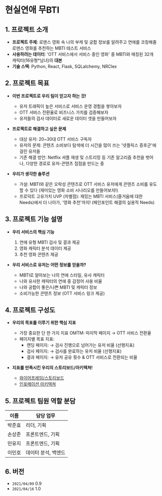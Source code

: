 # 현실연애 무BTI

## 1. 프로젝트 소개
- **프로젝트 주제**:
   로맨스 영화 속 나의 부캐 및 궁합 정보를 알려주고
   연애를 코칭해줄 로맨스 영화를 추천하는 MBTI 테스트 서비스
- **사용하려는 데이터**: 'OTT 서비스에서 서비스 중인 영화' 중 MBTI와 매칭된 32개 캐릭터(16유형*남녀)의 **대본**
- **기술 스택**: Python, React, Flask, SQLalchemy, NRClex  



## 2. 프로젝트 목표
- **이번 프로젝트로 우리 팀이 얻고자 하는 것!**
    - 유저 트래픽이 높은 서비스로 서비스 운영 경험을 쌓아보자
    - OTT 서비스 전환율로 비즈니스 가치를 검증해보자
    - 유저들의 검사 데이터로 새로운 데이터 셋을 만들어보자  



- **프로젝트로 해결하고 싶은 문제**
    - 대상 유저: 20~30대 OTT 서비스 구독자
    - 유저의 문제: 콘텐츠 소비보다 탐색에 더 시간을 많이 쓰는 '넷플릭스 증후군'에 걸린 유저들
    - 기존 해결 방안: Netflix 셔플 재생 및 스트리밍 등 기존 알고리즘 추천을 벗어나, 다양한 경로로 유저-콘텐츠 접점을 만드는 중  



- **우리가 생각한 솔루션**
    - 가설:
        MBTI와 같은 오락성 콘텐츠로 OTT 서비스 유저에게 콘텐츠 소비를 유도할 수 있다
        (재미있는 영화 소비 시나리오를 만들어보자!)
    - 프로덕트 고유가치 UVP (차별점):
        재밌는 MBTI 서비스(즐거움에 대한 Needs)에서 더 나아가, '영화 추천'까지! (페인포인트 해결의 실용적 Needs)



## 3. 프로젝트 기능 설명

- **우리 서비스의 핵심 기능**
    1. 연애 유형 MBTI 검사 및 결과 제공
    1. 영화 캐릭터 분석 데이터 제공
    1. 추천 영화 콘텐츠 제공  



- **우리 서비스로 유저는 어떤 정보를 얻을까?**
    - MBTI로 알아보는 나의 연애 스타일, 유사 캐릭터
    - 나와 유사한 캐릭터의 연애 중 감정어 사용 비율
    - 나와 궁합이 좋은/나쁜 MBTI 및 캐릭터 정보
    - 소비가능한 콘텐츠 정보 (OTT 서비스 링크 제공)  



## 4. 프로젝트 구성도

- **우리의 목표를 이루기 위한 핵심 지표**
    - 가장 중요한 단 한 가지 지표 OMTM: 마지막 페이지 → OTT 서비스 전환율
    - 페이지별 목표 지표:
        - 랜딩 페이지: → 검사 진행으로 넘어가는 유저 비율 (선행지표)
        - 검사 페이지: → 검사를 완료하는 유저 비율 (선행지표)
        - 결과 페이지: → 유저 공유 횟수 & OTT 서비스로 전환되는 비율  



- **지표를 만족시킨 우리의 스토리보드/아키텍쳐!**
    - [와이어프레임/스토리보드](https://kdt-gitlab.elice.io/001-part3-moviecharacter/team3/project-DNB/-/wikis/%5B%EA%B8%B0%ED%9A%8D%5D-%EC%84%9C%EB%B9%84%EC%8A%A4-%ED%94%84%EB%A1%9C%ED%86%A0%ED%83%80%EC%9E%85-(%EC%A0%95%EB%B3%B4-%EB%B0%8F-%EA%B8%B0%EB%8A%A5-%ED%8F%AC%ED%95%A8))
    - [인포메이션 아키텍쳐](https://kdt-gitlab.elice.io/001-part3-moviecharacter/team3/project-DNB/-/wikis/%5B%EA%B8%B0%ED%9A%8D%5D-Information-Architecture)  

    
 
## 5. 프로젝트 팀원 역할 분담

| 이름 | 담당 업무 |
| ------ | ------ |
| 박준효 | 리더, 기획 |
| 손상준 | 프론트엔드, 기획 |
| 민유지 | 프론트엔드, 기획 |
| 이민호 | 데이터 분석, 백엔드 |


## 6. 버전

- `2021/04/09` 0.9
- `2021/04/16` 1.0  

